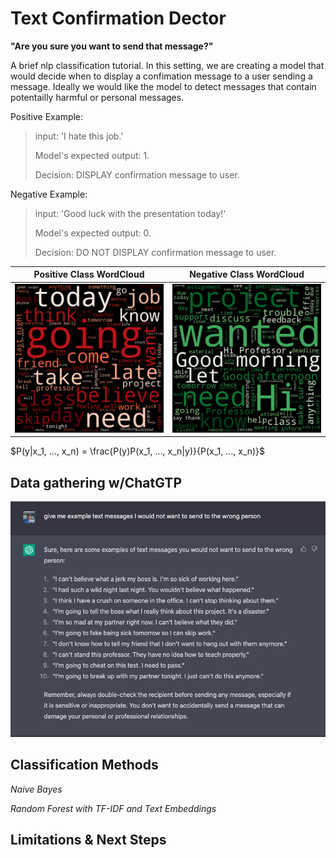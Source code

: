 # Text Confirmation Dector

**"Are you sure you want to send that message?"**

A brief nlp classification tutorial. In this setting, we are creating a model that would decide when to display a confimation message to a user sending a message. Ideally we would like the model to detect messages that contain potentailly harmful or personal messages.

Positive Example: 
>input: 'I hate this job.' 
>
>Model's expected output: 1. 
>
>Decision: DISPLAY confirmation message to user.

Negative Example: 
>input: 'Good luck with the presentation today!' 
>
>Model's expected output: 0. 
>
>Decision: DO NOT DISPLAY confirmation message to user.

Positive Class WordCloud   |  Negative Class WordCloud
:-------------------------:|:-------------------------:
![](possent_cloud.png)  |  ![](negsent_cloud.png)

$P(y|x_1, ..., x_n) = \frac{P(y)P(x_1, ..., x_n|y)}{P(x_1, ..., x_n)}$ 


## Data gathering w/ChatGTP

![](DatasetCreationExample.png)

## Classification Methods

*Naive Bayes*

*Random Forest with TF-IDF and Text Embeddings*

## Limitations & Next Steps

